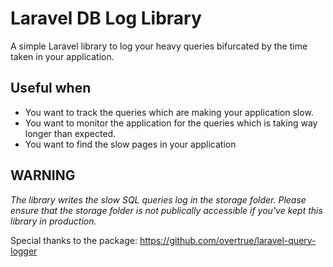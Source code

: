 # Laravel DB Log Library

A simple Laravel library to log your heavy queries bifurcated by the time taken in your application.

## Useful when
- You want to track the queries which are making your application slow.
- You want to monitor the application for the queries which is taking way longer than expected.
- You want to find the slow pages in your application

## WARNING

*The library writes the slow SQL queries log in the storage folder. Please ensure that the storage folder is not publically accessible if you've kept this library in production.*

Special thanks to the package: https://github.com/overtrue/laravel-query-logger
